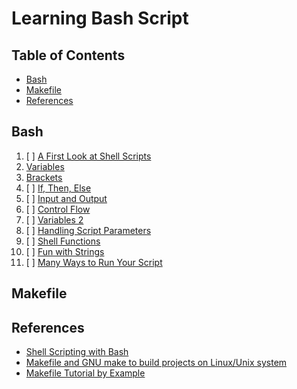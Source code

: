 # Learning Bash Script

## Table of Contents

<!-- START doctoc generated TOC please keep comment here to allow auto update -->
<!-- DON'T EDIT THIS SECTION, INSTEAD RE-RUN doctoc TO UPDATE -->

- [Bash](#bash)
- [Makefile](#makefile)
- [References](#references)

<!-- END doctoc generated TOC please keep comment here to allow auto update -->

## Bash

1. [ ] [A First Look at Shell Scripts](a-first-look-at-shell-scripts/README.md)
1. [Variables](variables/README.md)
1. [Brackets](brackets/README.md)
1. [ ] [If, Then, Else](if-then-else/README.md)
1. [ ] [Input and Output](input-and-output/README.md)
1. [ ] [Control Flow](control-flow/README.md)
1. [ ] [Variables 2](variables-2/README.md)
1. [ ] [Handling Script Parameters](handling-script-parameters/README.md)
1. [ ] [Shell Functions](shell-functions/README.md)
1. [ ] [Fun with Strings](fun-with-strings/README.md)
1. [ ] [Many Ways to Run Your Script](many-ways-to-run-your-script/README.md)

## Makefile

## References

- [Shell Scripting with Bash](https://app.pluralsight.com/library/courses/bash-shell-scripting/table-of-contents)
- [Makefile and GNU make to build projects on Linux/Unix system](https://www.udemy.com/course/gnu-make-make-utility-and-makefile)
- [Makefile Tutorial by Example](https://makefiletutorial.com/)
